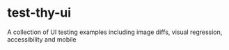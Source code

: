 # test-thy-ui
A collection of UI testing examples including image diffs, visual regression, accessibility and mobile
